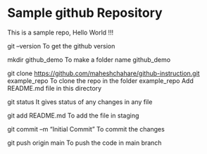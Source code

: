 # Sample github Repository

This is a sample repo, Hello World !!!

git –version 				To get the github version

mkdir github_demo   			To make a folder name github_demo

git clone https://github.com/maheshchahare/github-instruction.git example_repo    To clone the repo in the folder example_repo
Add README.md file in this directory

git status				It gives status of any changes in any file

git add README.md 			To add the file in staging

git commit –m “Initial Commit” 	To commit the changes

git push origin main 			To push the code in main branch

